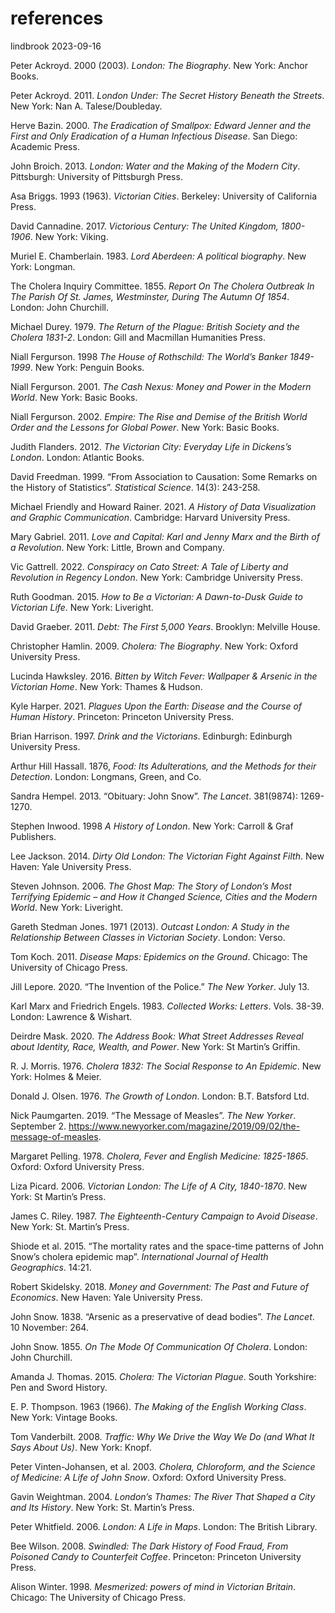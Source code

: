 references
================
lindbrook
2023-09-16

Peter Ackroyd. 2000 (2003). *London: The Biography*. New York: Anchor
Books.

Peter Ackroyd. 2011. *London Under: The Secret History Beneath the
Streets*. New York: Nan A. Talese/Doubleday.

Herve Bazin. 2000. *The Eradication of Smallpox: Edward Jenner and the
First and Only Eradication of a Human Infectious Disease*. San Diego:
Academic Press.

John Broich. 2013. *London: Water and the Making of the Modern City*.
Pittsburgh: University of Pittsburgh Press.

Asa Briggs. 1993 (1963). *Victorian Cities*. Berkeley: University of
California Press.

David Cannadine. 2017. *Victorious Century: The United Kingdom,
1800-1906*. New York: Viking.

Muriel E. Chamberlain. 1983. *Lord Aberdeen: A political biography*. New
York: Longman.

The Cholera Inquiry Committee. 1855. *Report On The Cholera Outbreak In
The Parish Of St. James, Westminster, During The Autumn Of 1854*.
London: John Churchill.

Michael Durey. 1979. *The Return of the Plague: British Society and the
Cholera 1831-2*. London: Gill and Macmillan Humanities Press.

Niall Fergurson. 1998 *The House of Rothschild: The World’s Banker
1849-1999*. New York: Penguin Books.

Niall Fergurson. 2001. *The Cash Nexus: Money and Power in the Modern
World*. New York: Basic Books.

Niall Fergurson. 2002. *Empire: The Rise and Demise of the British World
Order and the Lessons for Global Power*. New York: Basic Books.

Judith Flanders. 2012. *The Victorian City: Everyday Life in Dickens’s
London*. London: Atlantic Books.

David Freedman. 1999. “From Association to Causation: Some Remarks on
the History of Statistics”. *Statistical Science*. 14(3): 243-258.

Michael Friendly and Howard Rainer. 2021. *A History of Data
Visualization and Graphic Communication*. Cambridge: Harvard University
Press.

Mary Gabriel. 2011. *Love and Capital: Karl and Jenny Marx and the Birth
of a Revolution*. New York: Little, Brown and Company.

Vic Gattrell. 2022. *Conspiracy on Cato Street: A Tale of Liberty and
Revolution in Regency London*. New York: Cambridge University Press.

Ruth Goodman. 2015. *How to Be a Victorian: A Dawn-to-Dusk Guide to
Victorian Life*. New York: Liveright.

David Graeber. 2011. *Debt: The First 5,000 Years*. Brooklyn: Melville
House.

Christopher Hamlin. 2009. *Cholera: The Biography*. New York: Oxford
University Press.

Lucinda Hawksley. 2016. *Bitten by Witch Fever: Wallpaper & Arsenic in
the Victorian Home*. New York: Thames & Hudson.

Kyle Harper. 2021. *Plagues Upon the Earth: Disease and the Course of
Human History*. Princeton: Princeton University Press.

Brian Harrison. 1997. *Drink and the Victorians*. Edinburgh: Edinburgh
University Press.

Arthur Hill Hassall. 1876, *Food: Its Adulterations, and the Methods for
their Detection*. London: Longmans, Green, and Co.

Sandra Hempel. 2013. “Obituary: John Snow”. *The Lancet*. 381(9874):
1269-1270.

Stephen Inwood. 1998 *A History of London*. New York: Carroll & Graf
Publishers.

Lee Jackson. 2014. *Dirty Old London: The Victorian Fight Against
Filth*. New Haven: Yale University Press.

Steven Johnson. 2006. *The Ghost Map: The Story of London’s Most
Terrifying Epidemic – and How it Changed Science, Cities and the Modern
World*. New York: Liveright.

Gareth Stedman Jones. 1971 (2013). *Outcast London: A Study in the
Relationship Between Classes in Victorian Society*. London: Verso.

Tom Koch. 2011. *Disease Maps: Epidemics on the Ground*. Chicago: The
University of Chicago Press.

Jill Lepore. 2020. “The Invention of the Police.” *The New Yorker*. July
13.

Karl Marx and Friedrich Engels. 1983. *Collected Works: Letters*. Vols.
38-39. London: Lawrence & Wishart.

Deirdre Mask. 2020. *The Address Book: What Street Addresses Reveal
about Identity, Race, Wealth, and Power*. New York: St Martin’s Griffin.

R. J. Morris. 1976. *Cholera 1832: The Social Response to An Epidemic*.
New York: Holmes & Meier.

Donald J. Olsen. 1976. *The Growth of London*. London: B.T. Batsford
Ltd.

Nick Paumgarten. 2019. “The Message of Measles”. *The New Yorker*.
September 2.
<https://www.newyorker.com/magazine/2019/09/02/the-message-of-measles>.

Margaret Pelling. 1978. *Cholera, Fever and English Medicine:
1825-1865*. Oxford: Oxford University Press.

Liza Picard. 2006. *Victorian London: The Life of A City, 1840-1870*.
New York: St Martin’s Press.

James C. Riley. 1987. *The Eighteenth-Century Campaign to Avoid
Disease*. New York: St. Martin’s Press.

Shiode et al. 2015. “The mortality rates and the space-time patterns of
John Snow’s cholera epidemic map”. *International Journal of Health
Geographics*. 14:21.

Robert Skidelsky. 2018. *Money and Government: The Past and Future of
Economics*. New Haven: Yale University Press.

John Snow. 1838. “Arsenic as a preservative of dead bodies”. *The
Lancet*. 10 November: 264.

John Snow. 1855. *On The Mode Of Communication Of Cholera*. London: John
Churchill.

Amanda J. Thomas. 2015. *Cholera: The Victorian Plague*. South
Yorkshire: Pen and Sword History.

E. P. Thompson. 1963 (1966). *The Making of the English Working Class*.
New York: Vintage Books.

Tom Vanderbilt. 2008. *Traffic: Why We Drive the Way We Do (and What It
Says About Us)*. New York: Knopf.

Peter Vinten-Johansen, et al. 2003. *Cholera, Chloroform, and the
Science of Medicine: A Life of John Snow*. Oxford: Oxford University
Press.

Gavin Weightman. 2004. *London’s Thames: The River That Shaped a City
and Its History*. New York: St. Martin’s Press.

Peter Whitfield. 2006. *London: A Life in Maps*. London: The British
Library.

Bee Wilson. 2008. *Swindled: The Dark History of Food Fraud, From
Poisoned Candy to Counterfeit Coffee*. Princeton: Princeton University
Press.

Alison Winter. 1998. *Mesmerized: powers of mind in Victorian Britain*.
Chicago: The University of Chicago Press.
